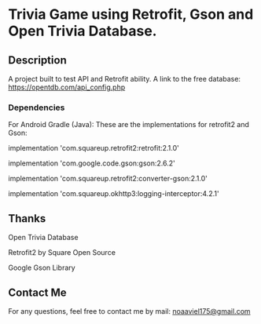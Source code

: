 # Trivia Game using Retrofit, Gson and Open Trivia Database.

## Description

A project built to test API and Retrofit ability.
A link to the free database: https://opentdb.com/api_config.php

### Dependencies

For Android Gradle (Java):
These are the implementations for retrofit2 and Gson:

  implementation 'com.squareup.retrofit2:retrofit:2.1.0'
  
  implementation 'com.google.code.gson:gson:2.6.2'
  
  implementation 'com.squareup.retrofit2:converter-gson:2.1.0'
  
  implementation 'com.squareup.okhttp3:logging-interceptor:4.2.1'

## Thanks

Open Trivia Database

Retrofit2 by Square Open Source

Google Gson Library

## Contact Me

For any questions, feel free to contact me by mail: noaaviel175@gmail.com
